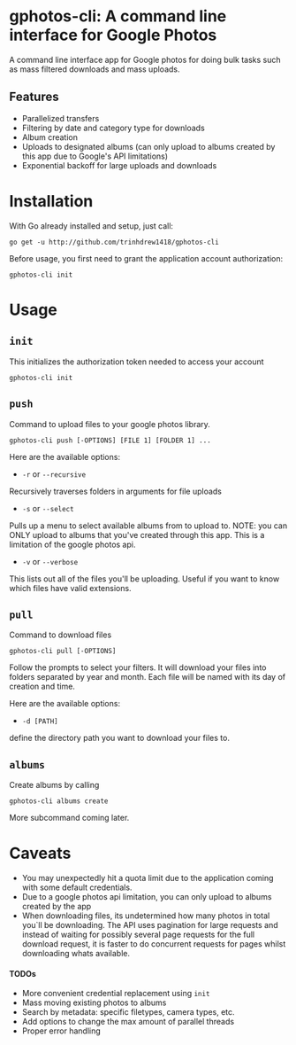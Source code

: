# gphotos-cli: A command line interface for Google Photos

A command line interface app for Google photos for doing bulk tasks such as mass filtered downloads
and mass uploads.

## Features

* Parallelized transfers
* Filtering by date and category type for downloads
* Album creation
* Uploads to designated albums (can only upload to albums created by this app due to Google's API limitations)
* Exponential backoff for large uploads and downloads

# Installation

With Go already installed and setup, just call:

`go get -u http://github.com/trinhdrew1418/gphotos-cli`

Before usage, you first need to grant the application account authorization:

`gphotos-cli init`

# Usage
## `init`

This initializes the authorization token needed to access your account

`gphotos-cli init`

## `push`

Command to upload files to your google photos library.

`gphotos-cli push [-OPTIONS] [FILE 1] [FOLDER 1] ...`


Here are the available options:

* `-r` or `--recursive`

Recursively traverses folders in arguments for file uploads

* `-s` or `--select`

Pulls up a menu to select available albums from to upload to. NOTE: you can ONLY upload to
albums that you've created through this app. This is a limitation of the google photos api.

* `-v` or `--verbose`

This lists out all of the files you'll be uploading. Useful if you want to know which files have
valid extensions.

## `pull`

Command to download files

`gphotos-cli pull [-OPTIONS]`

Follow the prompts to select your filters. It will download your files into folders separated by year and month. Each
file will be named with its day of creation and time.

Here are the available options:

* `-d [PATH]`

define the directory path you want to download your files to.

## `albums`

Create albums by calling

`gphotos-cli albums create`

More subcommand coming later.

# Caveats

* You may unexpectedly hit a quota limit due to the application coming with some default credentials.
* Due to a google photos api limitation, you can only upload to albums created by the app
* When downloading files, its undetermined how many photos in total you`ll be downloading. The API uses pagination for large
requests and instead of waiting for possibly several page requests for the full download request, it is faster to do
concurrent requests for pages whilst downloading whats available.

#### TODOs

* More convenient credential replacement using `init`
* Mass moving existing photos to albums
* Search by metadata: specific filetypes, camera types, etc.
* Add options to change the max amount of parallel threads
* Proper error handling
